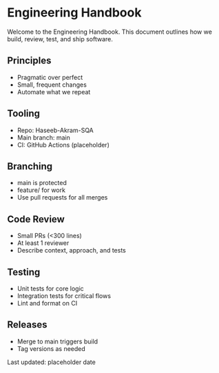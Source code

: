 # Engineering Handbook

Welcome to the Engineering Handbook. This document outlines how we build, review, test, and ship software.

## Principles
- Pragmatic over perfect
- Small, frequent changes
- Automate what we repeat

## Tooling
- Repo: Haseeb-Akram-SQA
- Main branch: main
- CI: GitHub Actions (placeholder)

## Branching
- main is protected
- feature/<ticket-or-topic> for work
- Use pull requests for all merges

## Code Review
- Small PRs (<300 lines)
- At least 1 reviewer
- Describe context, approach, and tests

## Testing
- Unit tests for core logic
- Integration tests for critical flows
- Lint and format on CI

## Releases
- Merge to main triggers build
- Tag versions as needed

Last updated: placeholder date
